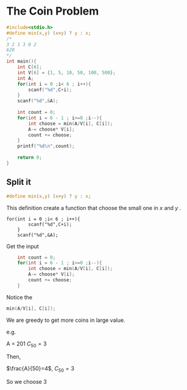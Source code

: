 # The Coin Problem

```c
#include<stdio.h>
#define min(x,y) (x>y) ? y : x; 
/*
3 2 1 3 0 2
620
*/ 
int main(){
	int C[6];
	int V[6] = {1, 5, 10, 50, 100, 500};
	int A;
	for(int i = 0 ;i< 6 ; i++){
		scanf("%d",C+i);
	}
	scanf("%d",&A);
	
	int count = 0;
	for(int i = 6 - 1 ; i>=0 ;i--){
		int choose = min(A/V[i], C[i]);
		A-= choose* V[i];
		count += choose;
	}
	printf("%d\n",count);
	
	return 0;
} 
```

## Split it

```c
#define min(x,y) (x>y) ? y : x; 
```

This  definition create a function that choose the small one in $x$ and $y$ .



```
for(int i = 0 ;i< 6 ; i++){
		scanf("%d",C+i);
	}
	scanf("%d",&A);
```

Get the input



```c
	int count = 0;
	for(int i = 6 - 1 ; i>=0 ;i--){
		int choose = min(A/V[i], C[i]);
		A-= choose* V[i];
		count += choose;
	}
```

Notice the

```c
min(A/V[i], C[i]);
```

We are greedy to get more coins in large value.

e.g.

A = 201 $C_{50}=3$ 

Then,

$\frac{A}{50}=4$, $C_{50}=3$

So we choose 3





